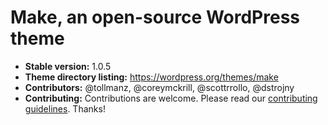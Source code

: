 # Make, an open-source WordPress theme



* **Stable version:** 1.0.5
* **Theme directory listing:** https://wordpress.org/themes/make
* **Contributors:** @tollmanz, @coreymckrill, @scottrrollo, @dstrojny
* **Contributing:** Contributions are welcome. Please read our [contributing guidelines](). Thanks!